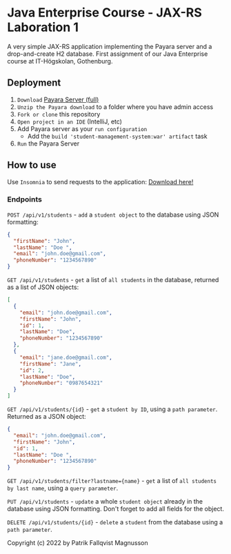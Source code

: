 # Java Enterprise Course - JAX-RS Laboration 1

A very simple JAX-RS application implementing the Payara server and a drop-and-create H2 database. First assignment of
our Java Enterprise course at IT-Högskolan, Gothenburg.

## Deployment

1. `Download` [Payara Server (full)](https://www.payara.fish/downloads/payara-platformcommunity-edition/ "Payara Server Download")
2. `Unzip the Payara download` to a folder where you have admin access
3. `Fork or clone` this repository
4. `Open project in an IDE` (IntelliJ, etc)
5. Add Payara server as your `run configuration`
    - Add the `build 'student-management-system:war' artifact` task
6. `Run` the Payara Server

## How to use

Use `Insomnia` to send requests to the application: [Download here!](https://insomnia.rest/download "Insomnia Download")

### Endpoints

`POST /api/v1/students` - `add` a `student object` to the database using JSON formatting:

```json
{
  "firstName": "John",
  "lastName": "Doe ",
  "email": "john.doe@gmail.com",
  "phoneNumber": "1234567890"
}
```

`GET /api/v1/students` - `get` a list of `all students` in the database, returned as a list of JSON objects:

```json
[
  {
    "email": "john.doe@gmail.com",
    "firstName": "John",
    "id": 1,
    "lastName": "Doe",
    "phoneNumber": "1234567890"
  },
  {
    "email": "jane.doe@gmail.com",
    "firstName": "Jane",
    "id": 2,
    "lastName": "Doe",
    "phoneNumber": "0987654321"
  }
]
```

`GET /api/v1/students/{id}` - `get` a `student by ID`, using a `path parameter`. Returned as a JSON object:

```json
{
  "email": "john.doe@gmail.com",
  "firstName": "John",
  "id": 1,
  "lastName": "Doe ",
  "phoneNumber": "1234567890"
}
```

`GET /api/v1/students/filter?lastname={name}` - `get` a list of `all students by last name`, using a `query parameter`.

`PUT /api/v1/students` - `update` a whole `student object` already in the database using JSON formatting. Don't forget
to add all fields for the object.

`DELETE /api/v1/students/{id}` - `delete` a `student` from the database using a `path parameter`.

Copyright (c) 2022 by Patrik Fallqvist Magnusson